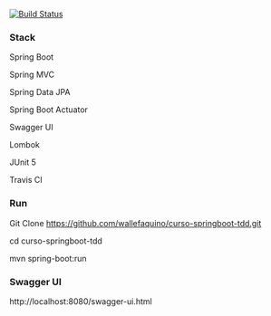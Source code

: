 [![Build Status](https://travis-ci.org/wallefaquino/curso-springboot-tdd.svg?branch=master)](https://travis-ci.org/wallefaquino/curso-springboot-tdd)

### Stack

Spring Boot

Spring MVC

Spring Data JPA

Spring Boot Actuator

Swagger UI

Lombok

JUnit 5

Travis CI

### Run
Git Clone https://github.com/wallefaquino/curso-springboot-tdd.git

cd curso-springboot-tdd

mvn spring-boot:run

### Swagger UI

http://localhost:8080/swagger-ui.html




